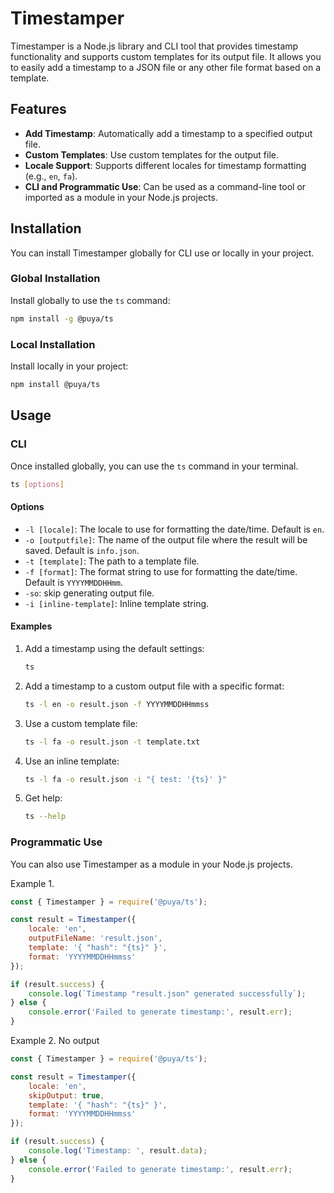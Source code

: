 # Timestamper

Timestamper is a Node.js library and CLI tool that provides timestamp functionality and supports custom templates for its output file. It allows you to easily add a timestamp to a JSON file or any other file format based on a template.

## Features

- **Add Timestamp**: Automatically add a timestamp to a specified output file.
- **Custom Templates**: Use custom templates for the output file.
- **Locale Support**: Supports different locales for timestamp formatting (e.g., `en`, `fa`).
- **CLI and Programmatic Use**: Can be used as a command-line tool or imported as a module in your Node.js projects.

## Installation

You can install Timestamper globally for CLI use or locally in your project.

### Global Installation

Install globally to use the `ts` command:

```bash
npm install -g @puya/ts
```

### Local Installation

Install locally in your project:

```bash
npm install @puya/ts
```

## Usage

### CLI

Once installed globally, you can use the `ts` command in your terminal.

```bash
ts [options]
```

#### Options

- `-l [locale]`: The locale to use for formatting the date/time. Default is `en`.
- `-o [outputfile]`: The name of the output file where the result will be saved. Default is `info.json`.
- `-t [template]`: The path to a template file.
- `-f [format]`: The format string to use for formatting the date/time. Default is `YYYYMMDDHHmm`.
- `-so`: skip generating output file.
- `-i [inline-template]`: Inline template string.

#### Examples

1. Add a timestamp using the default settings:

   ```bash
   ts
   ```

2. Add a timestamp to a custom output file with a specific format:

   ```bash
   ts -l en -o result.json -f YYYYMMDDHHmmss
   ```

3. Use a custom template file:

   ```bash
   ts -l fa -o result.json -t template.txt
   ```

4. Use an inline template:

   ```bash
   ts -l fa -o result.json -i "{ test: '{ts}' }"
   ```

5. Get help:

   ```bash
   ts --help
   ```

### Programmatic Use

You can also use Timestamper as a module in your Node.js projects.

Example 1.
```javascript
const { Timestamper } = require('@puya/ts');

const result = Timestamper({
    locale: 'en',
    outputFileName: 'result.json',
    template: '{ "hash": "{ts}" }',
    format: 'YYYYMMDDHHmmss'
});

if (result.success) {
    console.log(`Timestamp "result.json" generated successfully`);
} else {
    console.error('Failed to generate timestamp:', result.err);
}
```

Example 2. No output
```javascript
const { Timestamper } = require('@puya/ts');

const result = Timestamper({
    locale: 'en',
    skipOutput: true,
    template: '{ "hash": "{ts}" }',
    format: 'YYYYMMDDHHmmss'
});

if (result.success) {
    console.log('Timestamp: ', result.data);
} else {
    console.error('Failed to generate timestamp:', result.err);
}
```
